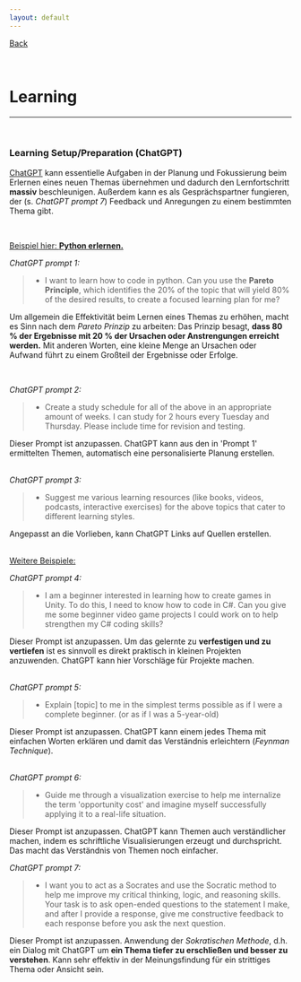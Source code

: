 ```yaml
---
layout: default
---
```


[Back](../)

&nbsp;

# Learning
---

&nbsp;

<a name="l1-1"></a>
### Learning Setup/Preparation (ChatGPT)  

[ChatGPT](https://chat.openai.com/) kann essentielle Aufgaben in der Planung und Fokussierung beim Erlernen eines neuen Themas übernehmen und dadurch den Lernfortschritt **massiv** beschleunigen. Außerdem kann es als Gesprächspartner fungieren, der (s. *ChatGPT prompt 7*) Feedback und Anregungen zu einem bestimmten Thema gibt.  

&nbsp;

<u>Beispiel hier: **Python erlernen.**</u>  

*ChatGPT prompt 1:*
> - I want to learn how to code in python. Can you use the **Pareto Principle**, which identifies the 20% of the topic that will yield 80% of the desired results, to create a focused learning plan for me?

Um allgemein die Effektivität beim Lernen eines Themas zu erhöhen, macht es Sinn nach dem *Pareto Prinzip* zu arbeiten: Das Prinzip besagt, **dass 80 % der Ergebnisse mit 20 % der Ursachen oder Anstrengungen  erreicht werden.** Mit anderen Worten, eine kleine Menge an Ursachen oder Aufwand führt zu einem Großteil der Ergebnisse oder Erfolge.

&nbsp;

*ChatGPT prompt 2:*
> - Create a study schedule for all of the above in an appropriate amount of weeks. I can study for 2 hours every Tuesday and Thursday. Please include time for revision and testing.

Dieser Prompt ist anzupassen. ChatGPT kann aus den in 'Prompt 1' ermittelten Themen, automatisch eine personalisierte Planung erstellen.  
&nbsp;

*ChatGPT prompt 3:*
> - Suggest me various learning resources (like books, videos, podcasts, interactive exercises) for the above topics that cater to different learning styles.  

Angepasst an die Vorlieben, kann ChatGPT Links auf Quellen erstellen.  
&nbsp;

<u>Weitere Beispiele:</u>

*ChatGPT prompt 4:*
> - I am a beginner interested in learning how to create games in Unity. To do this, I need to know how to code in C#. Can you give me some beginner video game projects I could work on to help strengthen my C# coding skills?  

Dieser Prompt ist anzupassen. Um das gelernte zu **verfestigen und zu vertiefen** ist es sinnvoll es direkt praktisch in kleinen Projekten anzuwenden. ChatGPT kann hier Vorschläge für Projekte machen.  
&nbsp;

*ChatGPT prompt 5:*
> -  Explain [topic] to me in the simplest terms possible as if I were a complete beginner. (or as if I was a 5-year-old)

Dieser Prompt ist anzupassen. ChatGPT kann einem jedes Thema mit einfachen Worten erklären und damit das Verständnis erleichtern (*Feynman Technique*).  
&nbsp;

*ChatGPT prompt 6:*
> - Guide me through a visualization exercise to help me internalize the term 'opportunity cost' and imagine myself successfully applying it to a real-life situation.

Dieser Prompt ist anzupassen. ChatGPT kann Themen auch verständlicher machen, indem es schriftliche Visualisierungen erzeugt und durchspricht. Das macht das Verständnis von Themen noch einfacher. 
&nbsp;

*ChatGPT prompt 7:*
> - I want you to act as a Socrates and use the Socratic method to help me improve my critical thinking, logic, and reasoning skills. Your task is to ask open-ended questions to the statement I make, and after I provide a response, give me constructive feedback to each response before you ask the next question.  

Dieser Prompt ist anzupassen. Anwendung der *Sokratischen Methode*, d.h. ein Dialog mit ChatGPT um **ein Thema tiefer zu erschließen und besser zu verstehen**. Kann sehr effektiv in der Meinungsfindung für ein strittiges Thema oder Ansicht sein.
